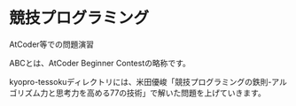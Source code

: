# 競技プログラミング
AtCoder等での問題演習

ABCとは、AtCoder Beginner Contestの略称です。

kyopro-tessokuディレクトリには、米田優峻「競技プログラミングの鉄則-アルゴリズム力と思考力を高める77の技術」で解いた問題を上げていきます。
